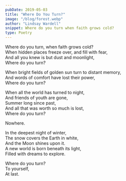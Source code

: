 ```yaml
---
pubDate: 2019-05-03
title: "Where Do You Turn?"
image: "/blog/forest.webp"
author: "Lindsay Wardell"
snippet: Where do you turn when faith grows cold?
type: Poetry
---
```

Where do you turn, when faith grows cold? <br />
When hidden places freeze over, and fill with fear,<br />
And all you knew is but dust and moonlight,<br />
Where do you turn?<br />

When bright fields of golden sun turn to distant memory,<br />
And words of comfort have lost their power,<br />
Where do you turn?<br />

When all the world has turned to night,<br />
And friends of youth are gone,<br />
Summer long since past,<br />
And all that was worth so much is lost,<br />
Where do you turn?<br />

Nowhere.

In the deepest night of winter,<br />
The snow covers the Earth in white,<br />
And the Moon shines upon it.<br />
A new world is born beneath its light,<br />
Filled with dreams to explore.<br />

Where do you turn?<br />
To yourself,<br/>
At last.